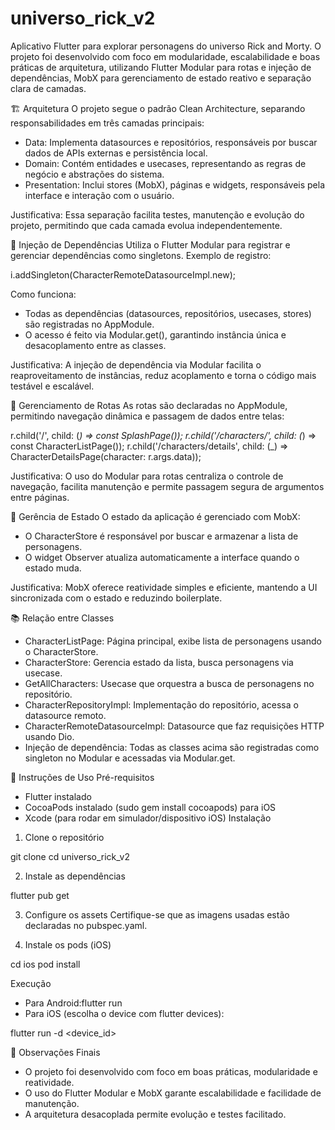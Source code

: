 # universo_rick_v2

Aplicativo Flutter para explorar personagens do universo Rick and Morty. O projeto foi desenvolvido com foco em modularidade, escalabilidade e boas práticas de arquitetura, utilizando Flutter Modular para rotas e injeção de dependências, MobX para gerenciamento de estado reativo e separação clara de camadas.

🏗️ Arquitetura
O projeto segue o padrão Clean Architecture, separando responsabilidades em três camadas principais:
- Data: Implementa datasources e repositórios, responsáveis por buscar dados de APIs externas e persistência local.
- Domain: Contém entidades e usecases, representando as regras de negócio e abstrações do sistema.
- Presentation: Inclui stores (MobX), páginas e widgets, responsáveis pela interface e interação com o usuário.

Justificativa: Essa separação facilita testes, manutenção e evolução do projeto, permitindo que cada camada evolua independentemente.

🔌 Injeção de Dependências
Utiliza o Flutter Modular para registrar e gerenciar dependências como singletons.
Exemplo de registro:

i.addSingleton<ICharacterRemoteDatasource>(CharacterRemoteDatasourceImpl.new);

Como funciona:
- Todas as dependências (datasources, repositórios, usecases, stores) são registradas no AppModule.
- O acesso é feito via Modular.get<Tipo>(), garantindo instância única e desacoplamento entre as classes.

Justificativa: A injeção de dependência via Modular facilita o reaproveitamento de instâncias, reduz acoplamento e torna o código mais testável e escalável.

🚦 Gerenciamento de Rotas
As rotas são declaradas no AppModule, permitindo navegação dinâmica e passagem de dados entre telas:

r.child('/', child: (_) => const SplashPage());
r.child('/characters/', child: (_) => const CharacterListPage());
r.child('/characters/details', child: (_) => CharacterDetailsPage(character: r.args.data));

Justificativa: O uso do Modular para rotas centraliza o controle de navegação, facilita manutenção e permite passagem segura de argumentos entre páginas.

🔄 Gerência de Estado
O estado da aplicação é gerenciado com MobX:
- O CharacterStore é responsável por buscar e armazenar a lista de personagens.
- O widget Observer atualiza automaticamente a interface quando o estado muda.

Justificativa: MobX oferece reatividade simples e eficiente, mantendo a UI sincronizada com o estado e reduzindo boilerplate.

📚 Relação entre Classes
- CharacterListPage: Página principal, exibe lista de personagens usando o CharacterStore.
- CharacterStore: Gerencia estado da lista, busca personagens via usecase.
- GetAllCharacters: Usecase que orquestra a busca de personagens no repositório.
- CharacterRepositoryImpl: Implementação do repositório, acessa o datasource remoto.
- CharacterRemoteDatasourceImpl: Datasource que faz requisições HTTP usando Dio.
- Injeção de dependência: Todas as classes acima são registradas como singleton no Modular e acessadas via Modular.get.

🚀 Instruções de Uso
Pré-requisitos
- Flutter instalado
- CocoaPods instalado (sudo gem install cocoapods) para iOS
- Xcode (para rodar em simulador/dispositivo iOS)
Instalação
1. Clone o repositório

git clone <url-do-repositorio>
cd universo_rick_v2

2. Instale as dependências

flutter pub get

3. Configure os assets
Certifique-se que as imagens usadas estão declaradas no pubspec.yaml.

4. Instale os pods (iOS)

cd ios
pod install

Execução
- Para Android:flutter run
- Para iOS (escolha o device com flutter devices):

flutter run -d <device_id>

📝 Observações Finais
- O projeto foi desenvolvido com foco em boas práticas, modularidade e reatividade.
- O uso do Flutter Modular e MobX garante escalabilidade e facilidade de manutenção.
- A arquitetura desacoplada permite evolução e testes facilitado.
